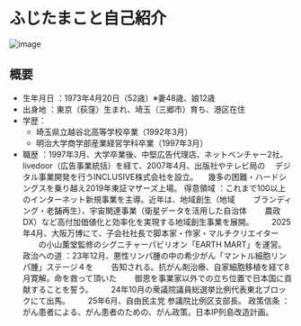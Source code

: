 # ふじたまこと自己紹介
![image](https://github.com/user-attachments/assets/3a5e13bd-ee13-4458-9c37-dffe2f829848)

## 概要
- 生年月日	：1973年4月20日（52歳）※妻48歳、娘12歳
- 出身地	：東京（荻窪）生まれ、埼玉（三郷市）育ち、港区在住
- 学歴：
	- 埼玉県立越谷北高等学校卒業（1992年3月）
	- 明治大学商学部産業経営学科卒業（1997年3月）
- 職歴	：1997年3月、大学卒業後、中堅広告代理店、ネットベンチャー2社、livedoor（広告事業統括）を経て、2007年4月、出版社やテレビ局の
	　デジタル事業開発を行うINCLUSIVE株式会社を設立。
	　幾多の困難・ハードシングスを乗り越え2019年東証マザーズ上場。
得意領域	：これまで100以上のインターネット新規事業を主導。近年は、地域創生（地域
	　　ブランディング・老舗再生）、宇宙関連事業（衛星データを活用した自治体
	　　農政DX）など高付加価値化と効率化を実現する地域創生事業を展開。
	　　2025年4月、大阪万博にて、子会社社長で脚本家・作家・マルチクリエイター
	　　の小山薫堂監修のシグニチャーパビリオン「EARTH MART」を運営。
政治への道	：23年12月、悪性リンパ腫の中の希少がん「マントル細胞リンパ腫」ステージ４を
	　　告知される。抗がん剤治療、自家細胞移植を経て8月寛解。命を救って頂いた
	　　御恩を事業家以外での立ち位置で日本国に貢献することを誓う。
	　　24年10月の衆議院議員総選挙比例代表東北ブロックにて出馬。
	　　25年6月、自由民主党 参議院比例区支部長。
政策信条	：がん患者による、がん患者のための、がん政策。日本IP列島改造計画。
